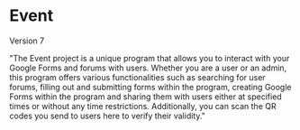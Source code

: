 # Event
Version 7

"The Event project is a unique program that allows you to interact with your Google Forms and forums with users. 
Whether you are a user or an admin, this program offers various functionalities such as searching for user forums, 
filling out and submitting forms within the program, 
creating Google Forms within the program and sharing them with users either at specified times or without any time restrictions. 
Additionally, you can scan the QR codes you send to users here to verify their validity."
